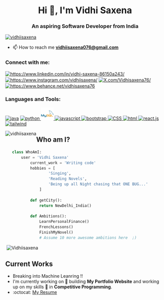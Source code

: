 
<h1 align="center">Hi 👋, I'm Vidhi Saxena</h1>
<h3 align="center">An aspiring Software Developer from India</h3>

<p align="left"> <a href="https://github.com/ryo-ma/github-profile-trophy"><img src="https://github-profile-trophy.vercel.app/?username=vidhiisaxena" alt="vidhiisaxena" /></a> </p>

- 📫 How to reach me **vidhiisaxena076@gmail.com**

<h3 align="left">Connect with me:</h3>
<p align="left">
<a href="https://www.linkedin.com/in/vidhi-saxena-86150a243/" target="blank"><img align="center" src="https://raw.githubusercontent.com/rahuldkjain/github-profile-readme-generator/master/src/images/icons/Social/linked-in-alt.svg" alt="https://www.linkedin.com/in/vidhi-saxena-86150a243/" height="30" width="40" /></a>
<a href="https://www.instagram.com/vidhiisaxena/" target="blank"><img align="center" src="https://raw.githubusercontent.com/rahuldkjain/github-profile-readme-generator/master/src/images/icons/Social/instagram.svg" alt="https://www.instagram.com/vidhiisaxena/" height="30" width="40" /></a>
<a href="https://x.com/Vidhisaxena76" target="blank"><img align='center' src="https://github.com/rahuldkjain/github-profile-readme-generator/blob/master/src/images/icons/Social/twitter.svg"  alt="X.com/Vidhisaxena76/" height="30" width="40" /></a>
<a href="https://www.behance.net/vidhisaxena76" target="blank"><img align='center' src="https://github.com/rahuldkjain/github-profile-readme-generator/blob/master/src/images/icons/Social/behance.svg"  alt="https://www.behance.net/vidhisaxena76" height="30" width="40" /></a> 
</p>

<h3 align="left">Languages and Tools:</h3>
<p align="left"> <a href="https://www.java.com/en/" target="_blank" rel="noreferrer"> <img src="https://github.com/rahuldkjain/github-profile-readme-generator/blob/master/src/images/icons/ProgrammingLanguages/java.svg" alt="java" width="40" height="40"/></a> <a href="https://www.python.org/" target="_blank" rel="noreferrer"> <img src="https://github.com/rahuldkjain/github-profile-readme-generator/blob/master/src/images/icons/ProgrammingLanguages/python.svg" alt="python" width="40" height="40"/> </a> <a href="https://www.mysql.com/" target="_blank" rel="noreferrer"> <img src="https://raw.githubusercontent.com/devicons/devicon/master/icons/mysql/mysql-original-wordmark.svg" alt="mysql" width="40" height="40"/> </a> <a href="https://javascript.info/" target="_blank" rel="noreferrer"> <img src="https://github.com/rahuldkjain/github-profile-readme-generator/blob/master/src/images/icons/ProgrammingLanguages/javascript.svg" alt="javascript" width="40" height="40"/> </a>  <a href="https://getbootstrap.com/" target="_blank" rel="noreferrer"> <img src="https://github.com/rahuldkjain/github-profile-readme-generator/blob/master/src/images/icons/FrontendDevelopment/bootstrap.svg" alt="bootstrap" width="40" height="40"/> </a> <a href="https://developer.mozilla.org/en-US/docs/Web/CSS" target="_blank" rel="noreferrer"> <img src="https://github.com/rahuldkjain/github-profile-readme-generator/blob/master/src/images/icons/FrontendDevelopment/css.svg" alt="CSS" width="40" height="40"/> </a> <a href="https://html.com/" target="_blank" rel="noreferrer"> <img src="https://github.com/rahuldkjain/github-profile-readme-generator/blob/master/src/images/icons/FrontendDevelopment/html.svg" alt="html" width="40" height="40"/> </a> <a href="https://react.dev/" target="_blank" rel="noreferrer"> <img src="https://github.com/rahuldkjain/github-profile-readme-generator/blob/master/src/images/icons/FrontendDevelopment/reactjs.svg" alt="react.js" width="40" height="40"/> </a> <a href="https://tailwindcss.com/" target="_blank" rel="noreferrer"> <img src="https://github.com/rahuldkjain/github-profile-readme-generator/blob/master/src/images/icons/FrontendDevelopment/tailwind.svg" alt="tailwind" width="40" height="40"/> </a></p>

<p><img align="left" src="https://github-readme-stats.vercel.app/api/top-langs?username=vidhiisaxena&show_icons=true&locale=en&layout=compact" alt="vidhiisaxena" /></p>

## Who am I?
 ``` python
 	class WhoAmI:
 		user = 'Vidhi Saxena'
			current_work = 'Writing code'
			hobbies = [
					'Singing',
					'Reading Novels',
					'Being up all Night chasing that ONE BUG...'
				]
	
			def getCity():
				return NewDelhi_India()
	
			def Ambitions():
				LearnPersonalFinance()
				FrenchLessons()
				FinishMyNovel()
				# Assume 10 more awesome ambitions here  ;)

```
<p>&nbsp;<img align="center" src="https://github-readme-stats.vercel.app/api?username=vidhiisaxena&show_icons=true&locale=en" alt="Vidhiisaxena" /></p>
  
## Current Works
 * Breaking into Machine Leanring !!
 * I'm currently working on 🔭 building **My Portfolio Website** and working up on my skills 🌱 in **Competitive Programming**.
 * :octocat: [My Resume](https://drive.google.com/file/d/1VtzJcvjMjLfsHzO0cjKSmgkFhShVKsuG/view?usp=sharing)
	



